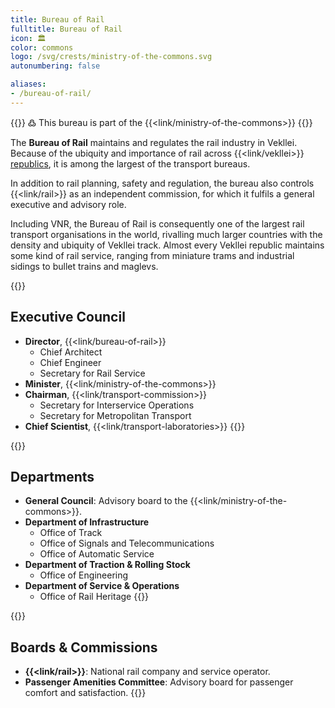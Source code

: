 ```yaml
---
title: Bureau of Rail
fulltitle: Bureau of Rail
icon: 🏛️
color: commons
logo: /svg/crests/ministry-of-the-commons.svg
autonumbering: false

aliases:
- /bureau-of-rail/
---
```

{{<note>}}
߷ This bureau is part of the {{<link/ministry-of-the-commons>}}
{{</note>}}

The <span class="fi fi-min-commons fis"></span> **Bureau of Rail** maintains and regulates the rail industry in Vekllei. Because of the ubiquity and importance of rail across {{<link/vekllei>}} [republics](/republics), it is among the largest of the transport bureaus.

In addition to rail planning, safety and regulation, the bureau also controls {{<link/rail>}} as an independent commission, for which it fulfils a general executive and advisory role.

Including VNR, the Bureau of Rail is consequently one of the largest rail transport organisations in the world, rivalling much larger countries with the density and ubiquity of Vekllei track. Almost every Vekllei republic maintains some kind of rail service, ranging from miniature trams and industrial sidings to bullet trains and maglevs.

{{<note panel>}}

## Executive Council

* **Director**, {{<link/bureau-of-rail>}}
	* Chief Architect
	* Chief Engineer
	* Secretary for Rail Service
* **Minister**, {{<link/ministry-of-the-commons>}}
* **Chairman**, {{<link/transport-commission>}}
	* Secretary for Interservice Operations
	* Secretary for Metropolitan Transport
* **Chief Scientist**, {{<link/transport-laboratories>}}
{{</note>}}

{{<note panel>}}
## Departments

* **General Council**: Advisory board to the {{<link/ministry-of-the-commons>}}.
* **Department of Infrastructure**
	* Office of Track
	* Office of Signals and Telecommunications
	* Office of Automatic Service
* **Department of Traction & Rolling Stock**
	* Office of Engineering
* **Department of Service & Operations**
	* Office of Rail Heritage
{{</note>}}

{{<note panel>}}
## Boards & Commissions

* **{{<link/rail>}}**: National rail company and service operator.
* **Passenger Amenities Committee**: Advisory board for passenger comfort and satisfaction.
{{</note>}}